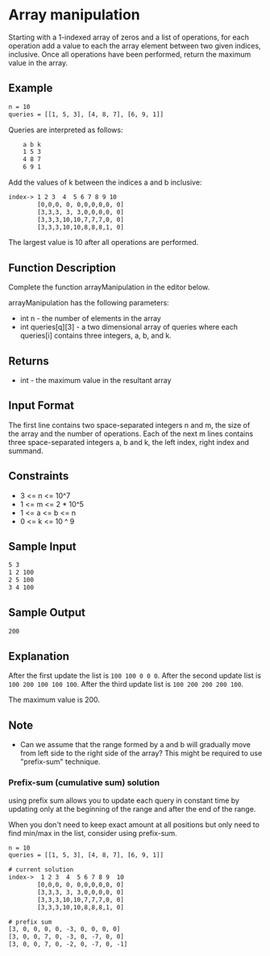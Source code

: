 # Array manipulation

Starting with a 1-indexed array of zeros and a list of operations, for each operation add a value to each the array element between two given indices, inclusive. Once all operations have been performed, return the maximum value in the array.

## Example

```txt
n = 10
queries = [[1, 5, 3], [4, 8, 7], [6, 9, 1]]
```

Queries are interpreted as follows:

```txt
    a b k
    1 5 3
    4 8 7
    6 9 1
```

Add the values of  k between the indices  a and b inclusive:

```txt
index-> 1 2 3  4  5 6 7 8 9 10
        [0,0,0, 0, 0,0,0,0,0, 0]
        [3,3,3, 3, 3,0,0,0,0, 0]
        [3,3,3,10,10,7,7,7,0, 0]
        [3,3,3,10,10,8,8,8,1, 0]
```

The largest value is 10 after all operations are performed.

## Function Description

Complete the function arrayManipulation in the editor below.

arrayManipulation has the following parameters:

- int n - the number of elements in the array
- int queries[q][3] - a two dimensional array of queries where each queries[i] contains three integers, a, b, and k.

## Returns

- int - the maximum value in the resultant array

## Input Format

The first line contains two space-separated integers n and m, the size of the array and the number of operations.
Each of the next m lines contains three space-separated integers a,  b and k, the left index, right index and summand.

## Constraints

- 3 <= n <= 10^7
- 1 <= m <= 2 * 10^5
- 1 <= a <= b <= n
- 0 <= k <= 10 ^ 9

## Sample Input

```txt
5 3
1 2 100
2 5 100
3 4 100
```

## Sample Output

```txt
200
```

## Explanation

After the first update the list is `100 100 0 0 0`.
After the second update list is `100 200 100 100 100`.
After the third update list is `100 200 200 200 100`.

The maximum value is 200.

## Note

- Can we assume that the range formed by a and b will gradually move from left side to the right side of the array? This might be required to use "prefix-sum" technique.

### Prefix-sum (cumulative sum) solution

using prefix sum allows you to update each query in constant time by updating only at the beginning of the range and after the end of the range.

When you don't need to keep exact amount at all positions but only need to find min/max in the list, consider using prefix-sum.

```txt
n = 10
queries = [[1, 5, 3], [4, 8, 7], [6, 9, 1]]

# current solution
index->  1 2 3  4  5 6 7 8 9  10
        [0,0,0, 0, 0,0,0,0,0, 0]
        [3,3,3, 3, 3,0,0,0,0, 0]
        [3,3,3,10,10,7,7,7,0, 0]
        [3,3,3,10,10,8,8,8,1, 0]

# prefix sum
[3, 0, 0, 0, 0, -3, 0, 0, 0, 0]
[3, 0, 0, 7, 0, -3, 0, -7, 0, 0]
[3, 0, 0, 7, 0, -2, 0, -7, 0, -1]
```
